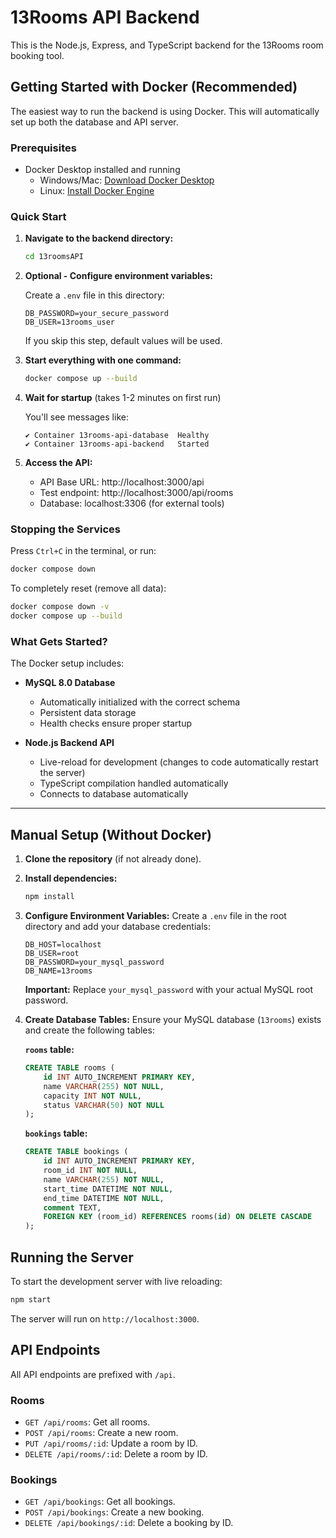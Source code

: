 # 13Rooms API Backend

This is the Node.js, Express, and TypeScript backend for the 13Rooms room booking tool.

## Getting Started with Docker (Recommended)

The easiest way to run the backend is using Docker. This will automatically set up both the database and API server.

### Prerequisites

- Docker Desktop installed and running
  - Windows/Mac: [Download Docker Desktop](https://www.docker.com/products/docker-desktop)
  - Linux: [Install Docker Engine](https://docs.docker.com/engine/install/)

### Quick Start

1. **Navigate to the backend directory:**

   ```bash
   cd 13roomsAPI
   ```

2. **Optional - Configure environment variables:**

   Create a `.env` file in this directory:

   ```env
   DB_PASSWORD=your_secure_password
   DB_USER=13rooms_user
   ```

   If you skip this step, default values will be used.

3. **Start everything with one command:**

   ```bash
   docker compose up --build
   ```

4. **Wait for startup** (takes 1-2 minutes on first run)

   You'll see messages like:

   ```
   ✔ Container 13rooms-api-database  Healthy
   ✔ Container 13rooms-api-backend   Started
   ```

5. **Access the API:**

   - API Base URL: http://localhost:3000/api
   - Test endpoint: http://localhost:3000/api/rooms
   - Database: localhost:3306 (for external tools)

### Stopping the Services

Press `Ctrl+C` in the terminal, or run:

```bash
docker compose down
```

To completely reset (remove all data):

```bash
docker compose down -v
docker compose up --build
```

### What Gets Started?

The Docker setup includes:

- **MySQL 8.0 Database**
  - Automatically initialized with the correct schema
  - Persistent data storage
  - Health checks ensure proper startup

- **Node.js Backend API**
  - Live-reload for development (changes to code automatically restart the server)
  - TypeScript compilation handled automatically
  - Connects to database automatically

---

## Manual Setup (Without Docker)

1.  **Clone the repository** (if not already done).
2.  **Install dependencies:**
    ```bash
    npm install
    ```
3.  **Configure Environment Variables:**
    Create a `.env` file in the root directory and add your database credentials:
    ```
    DB_HOST=localhost
    DB_USER=root
    DB_PASSWORD=your_mysql_password
    DB_NAME=13rooms
    ```
    **Important:** Replace `your_mysql_password` with your actual MySQL root password.

4.  **Create Database Tables:**
    Ensure your MySQL database (`13rooms`) exists and create the following tables:

    **`rooms` table:**
    ```sql
    CREATE TABLE rooms (
        id INT AUTO_INCREMENT PRIMARY KEY,
        name VARCHAR(255) NOT NULL,
        capacity INT NOT NULL,
        status VARCHAR(50) NOT NULL
    );
    ```

    **`bookings` table:**
    ```sql
    CREATE TABLE bookings (
        id INT AUTO_INCREMENT PRIMARY KEY,
        room_id INT NOT NULL,
        name VARCHAR(255) NOT NULL,
        start_time DATETIME NOT NULL,
        end_time DATETIME NOT NULL,
        comment TEXT,
        FOREIGN KEY (room_id) REFERENCES rooms(id) ON DELETE CASCADE
    );
    ```

## Running the Server

To start the development server with live reloading:

```bash
npm start
```

The server will run on `http://localhost:3000`.

## API Endpoints

All API endpoints are prefixed with `/api`.

### Rooms
-   `GET /api/rooms`: Get all rooms.
-   `POST /api/rooms`: Create a new room.
-   `PUT /api/rooms/:id`: Update a room by ID.
-   `DELETE /api/rooms/:id`: Delete a room by ID.

### Bookings
-   `GET /api/bookings`: Get all bookings.
-   `POST /api/bookings`: Create a new booking.
-   `DELETE /api/bookings/:id`: Delete a booking by ID.
